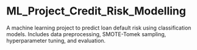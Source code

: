 # ML_Project_Credit_Risk_Modelling
A machine learning project to predict loan default risk using classification models. Includes data preprocessing, SMOTE-Tomek sampling, hyperparameter tuning, and evaluation.
